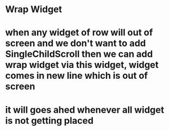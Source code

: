 # Wrap Widget

# when any widget of row will out of screen and we don't want to add SingleChildScroll then we can add wrap widget via this widget, widget comes in new line which is out of screen
# it will goes ahed whenever all widget is not getting placed